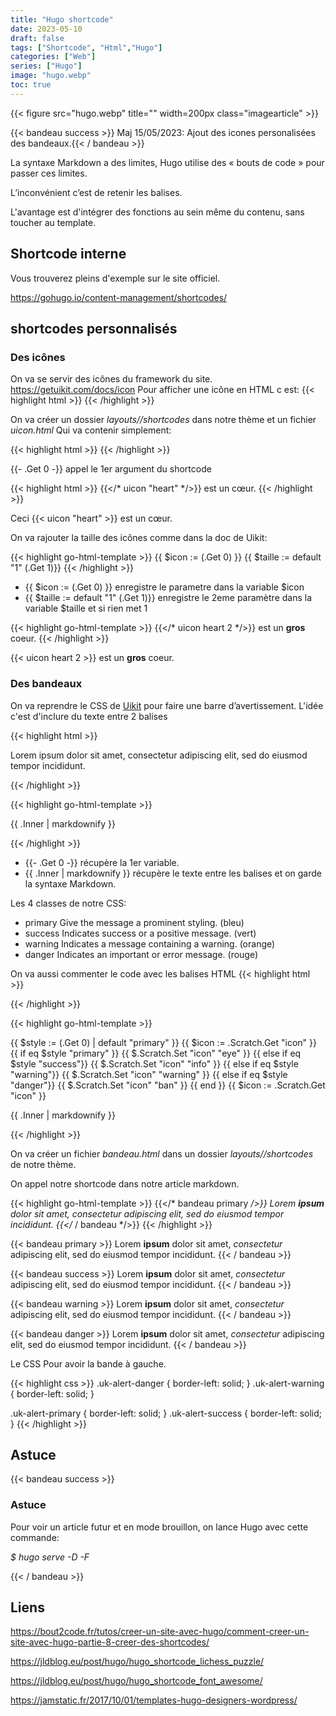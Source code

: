 ```yaml
---
title: "Hugo shortcode"
date: 2023-05-10
draft: false
tags: ["Shortcode", "Html","Hugo"]
categories: ["Web"]
series: ["Hugo"]
image: "hugo.webp"
toc: true
---
```

{{< figure src="hugo.webp" title="" width=200px class="imagearticle" >}}

{{< bandeau success >}} Maj 15/05/2023: Ajout des icones personalisées des bandeaux.{{< / bandeau >}} 

La syntaxe Markdown a des limites, Hugo utilise des « bouts de code » pour passer ces limites. 

L’inconvénient c’est de retenir les balises.

L'avantage est d'intégrer des fonctions au sein même du contenu, sans toucher au template.

## Shortcode interne

Vous trouverez pleins d'exemple sur le site officiel.

https://gohugo.io/content-management/shortcodes/


## shortcodes personnalisés 

### Des icônes
On va se servir des icônes du framework du site.
https://getuikit.com/docs/icon
Pour afficher une icône en HTML c est:
{{< highlight html >}}
<span uk-icon="icon: check"></span>
{{< /highlight >}}

On va créer un dossier *layouts//shortcodes* dans notre thème et un fichier *uicon.html*
Qui va contenir simplement:

{{< highlight html >}}
<span uk-icon="{{- .Get 0 -}}"></span>
{{< /highlight >}}

{{- .Get 0 -}} appel le 1er argument du shortcode 

{{< highlight html >}}
{{</* uicon "heart" */>}} est un cœur.
{{< /highlight >}}

Ceci {{< uicon "heart" >}} est un cœur.

On va rajouter la taille des icônes comme dans la doc de Uikit:

{{< highlight go-html-template >}}
{{ $icon := (.Get 0) }}
{{ $taille := default "1" (.Get 1)}}
<span uk-icon="icon: {{ $icon }}  ; ratio: {{ $taille }}"></span>
{{< /highlight >}}

- {{ $icon := (.Get 0) }} enregistre le parametre dans la variable $icon
- {{ $taille := default "1" (.Get 1)}} enregistre le 2eme paramètre dans la variable $taille et si rien met 1

{{< highlight go-html-template >}}
{{</* uicon heart 2 */>}} est un **gros** coeur.
{{< /highlight >}}

{{< uicon heart 2 >}} est un **gros** coeur.



### Des bandeaux

On va reprendre le CSS de [Uikit](https://getuikit.com/docs/alert) pour faire une barre d’avertissement.
L'idée c'est d'inclure du texte entre 2 balises 

{{< highlight html >}}
<div class="uk-alert-danger" uk-alert>
    <a class="uk-alert-close" uk-close></a>
    <p>Lorem ipsum dolor sit amet, consectetur adipiscing elit, sed do eiusmod tempor incididunt.</p>
</div>
{{< /highlight >}}

{{< highlight go-html-template >}}
<div class="uk-alert-{{- .Get 0 -}}" uk-alert>
    <a class="uk-alert-close" uk-close></a>
    <p>{{ .Inner | markdownify }}</p>
</div>
{{< /highlight >}}

- {{- .Get 0 -}} récupère la 1er variable. 
- {{ .Inner | markdownify }} récupère le texte entre les balises et on garde la syntaxe Markdown.

Les 4 classes de notre CSS:
- primary 	Give the message a prominent styling. (bleu)
- success 	Indicates success or a positive message. (vert)
- warning 	Indicates a message containing a warning. (orange)
- danger 	Indicates an important or error message. (rouge)

On va aussi commenter le code avec les balises HTML 
{{< highlight html >}}
<!-- commentaires -->
{{< /highlight >}}

{{< highlight go-html-template >}}
<!--
https://getuikit.com/docs/alert)
- primary 	Give the message a prominent styling. (bleu)
- success 	Indicates success or a positive message. (vert)
- warning 	Indicates a message containing a warning. (orange)
- danger 	Indicates an important or error message. (rouge)

utilisation : 
bandeau primary 

-->
{{ $style := (.Get 0) | default "primary" }}
{{ $icon := .Scratch.Get "icon" }}
{{ if  eq $style "primary" }} 
    {{ $.Scratch.Set "icon" "eye" }}
{{ else if eq $style "success"}}
    {{ $.Scratch.Set "icon" "info" }}
{{ else if eq $style "warning"}}
{{  $.Scratch.Set "icon" "warning" }}
{{ else if eq $style "danger"}}
    {{ $.Scratch.Set "icon" "ban" }}
{{ end }}
{{ $icon := .Scratch.Get "icon" }}

<div class="uk-alert-{{ $style }}" uk-alert>
    <span uk-icon="icon: {{ $icon }} ; ratio:2"></span>
    <a class="uk-alert-close" uk-close></a>
    <p class="bandeau">{{ .Inner | markdownify }}</p>
</div>
{{< /highlight >}}

On va créer un fichier *bandeau.html* dans  un dossier *layouts//shortcodes* de notre thème.

On appel notre shortcode dans notre article markdown.

{{< highlight go-html-template >}}
{{</* bandeau primary */>}} Lorem **ipsum** dolor sit amet, *consectetur* adipiscing elit, sed do eiusmod tempor incididunt. {{</* / bandeau */>}} 
{{< /highlight >}}

{{< bandeau primary >}} Lorem **ipsum** dolor sit amet, *consectetur* adipiscing elit, sed do eiusmod tempor incididunt. {{< / bandeau >}} 

{{< bandeau success >}} Lorem **ipsum** dolor sit amet, *consectetur* adipiscing elit, sed do eiusmod tempor incididunt. {{< / bandeau >}} 

{{< bandeau warning >}} Lorem **ipsum** dolor sit amet, *consectetur* adipiscing elit, sed do eiusmod tempor incididunt. {{< / bandeau >}} 

{{< bandeau danger >}} Lorem **ipsum** dolor sit amet, *consectetur* adipiscing elit, sed do eiusmod tempor incididunt. {{< / bandeau >}} 

Le CSS Pour avoir la bande à gauche.

{{< highlight css >}}
.uk-alert-danger {
border-left: solid;
}
.uk-alert-warning {
border-left: solid;
}

.uk-alert-primary {
border-left: solid;
}
.uk-alert-success {
border-left: solid;
}
{{< /highlight >}}

## Astuce 

{{< bandeau success >}}
### Astuce
Pour voir un article futur et en mode brouillon, on lance Hugo avec cette commande:
 
*$ hugo serve -D -F*

{{< / bandeau >}}

## Liens

https://bout2code.fr/tutos/creer-un-site-avec-hugo/comment-creer-un-site-avec-hugo-partie-8-creer-des-shortcodes/

https://jldblog.eu/post/hugo/hugo_shortcode_lichess_puzzle/

https://jldblog.eu/post/hugo/hugo_shortcode_font_awesome/

https://jamstatic.fr/2017/10/01/templates-hugo-designers-wordpress/


